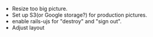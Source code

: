 
- Resize too big picture.
- Set up S3(or Google storage?) for production pictures.
- enable rails-ujs for "destroy" and "sign out".
- Adjust layout 
